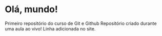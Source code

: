 # Olá, mundo!
 Primeiro repositório do curso de Git e Github
 Repositório criado durante uma aula ao vivo!
 Linha adicionada no site.
